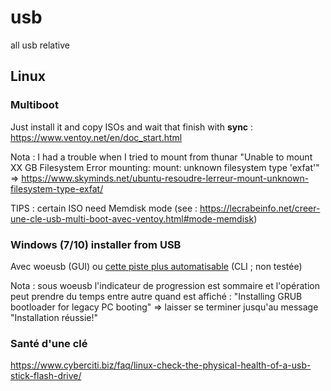 # usb
all usb relative

## Linux

### Multiboot
Just install it and copy ISOs and wait that finish with **sync** : https://www.ventoy.net/en/doc_start.html

Nota : I had a trouble when I tried to mount from thunar "Unable to mount XX GB Filesystem
Error mounting: mount: unknown filesystem type 'exfat'" => https://www.skyminds.net/ubuntu-resoudre-lerreur-mount-unknown-filesystem-type-exfat/

TIPS : certain ISO need Memdisk mode (see : https://lecrabeinfo.net/creer-une-cle-usb-multi-boot-avec-ventoy.html#mode-memdisk)

### Windows (7/10) installer from USB
Avec woeusb (GUI) ou [cette piste plus automatisable](https://thornelabs.net/posts/create-a-bootable-windows-7-or-10-usb-drive-in-linux.html) (CLI ; non testée)

Nota : sous woeusb l'indicateur de progression est sommaire et l'opération peut prendre du temps entre autre quand est affiché : "Installing GRUB bootloader for legacy PC booting" => laisser se terminer jusqu'au message "Installation réussie!"


### Santé d'une clé
https://www.cyberciti.biz/faq/linux-check-the-physical-health-of-a-usb-stick-flash-drive/
